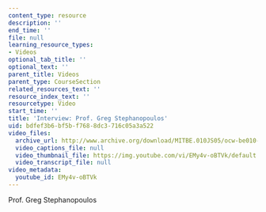 ```yaml
---
content_type: resource
description: ''
end_time: ''
file: null
learning_resource_types:
- Videos
optional_tab_title: ''
optional_text: ''
parent_title: Videos
parent_type: CourseSection
related_resources_text: ''
resource_index_text: ''
resourcetype: Video
start_time: ''
title: 'Interview: Prof. Greg Stephanopoulos'
uid: bdfef3b6-bf5b-f768-8dc3-716c05a3a522
video_files:
  archive_url: http://www.archive.org/download/MITBE.010JS05/ocw-be010-Stephanopoulos-220k.mp4
  video_captions_file: null
  video_thumbnail_file: https://img.youtube.com/vi/EMy4v-oBTVk/default.jpg
  video_transcript_file: null
video_metadata:
  youtube_id: EMy4v-oBTVk
---
```


Prof. Greg Stephanopoulos



